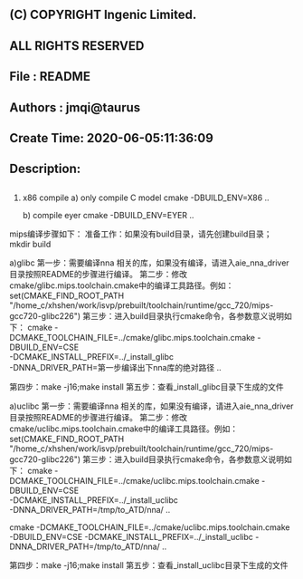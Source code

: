 ##
##        (C) COPYRIGHT Ingenic Limited.
##             ALL RIGHTS RESERVED
##
## File       : README
## Authors    : jmqi@taurus
## Create Time: 2020-06-05:11:36:09
## Description:
##

1) x86 compile
   a) only compile C model
      cmake -DBUILD_ENV=X86 ..

   b) compile eyer
      cmake -DBUILD_ENV=EYER ..


mips编译步骤如下：
准备工作：如果没有build目录，请先创建build目录；
mkdir build

a)glibc
第一步：需要编译nna 相关的库，如果没有编译，请进入aie_nna_driver目录按照README的步骤进行编译。
第二步：修改cmake/glibc.mips.toolchain.cmake中的编译工具路径。例如：
		set(CMAKE_FIND_ROOT_PATH "/home_c/xhshen/work/isvp/prebuilt/toolchain/runtime/gcc_720/mips-gcc720-glibc226")
第三步：进入build目录执行cmake命令，各参数意义说明如下：
	  cmake -DCMAKE_TOOLCHAIN_FILE=../cmake/glibc.mips.toolchain.cmake -DBUILD_ENV=CSE \
	  		-DCMAKE_INSTALL_PREFIX=../_install_glibc \
			-DNNA_DRIVER_PATH=第一步编译出下nna库的绝对路径 ..
		
第四步：make -j16;make install
第五步：查看_install_glibc目录下生成的文件

a)uclibc
第一步：需要编译nna 相关的库，如果没有编译，请进入aie_nna_driver目录按照README的步骤进行编译。
第二步：修改cmake/uclibc.mips.toolchain.cmake中的编译工具路径。例如：
		set(CMAKE_FIND_ROOT_PATH "/home_c/xhshen/work/isvp/prebuilt/toolchain/runtime/gcc_720/mips-gcc720-glibc226")
第三步：进入build目录执行cmake命令，各参数意义说明如下：
	  cmake -DCMAKE_TOOLCHAIN_FILE=../cmake/uclibc.mips.toolchain.cmake -DBUILD_ENV=CSE \
	  		-DCMAKE_INSTALL_PREFIX=../_install_uclibc \
			-DNNA_DRIVER_PATH=/tmp/to_ATD/nna/ ..


 cmake -DCMAKE_TOOLCHAIN_FILE=../cmake/uclibc.mips.toolchain.cmake -DBUILD_ENV=CSE -DCMAKE_INSTALL_PREFIX=../_install_uclibc -DNNA_DRIVER_PATH=/tmp/to_ATD/nna/ ..


第四步：make -j16;make install
第五步：查看_install_uclibc目录下生成的文件
